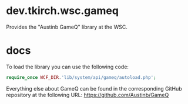 # dev.tkirch.wsc.gameq
Provides the "Austinb GameQ" library at the WSC.

# docs
To load the library you can use the following code:

```PHP
require_once WCF_DIR.'lib/system/api/gameq/autoload.php';
```

Everything else about GameQ can be found in the corresponding GitHub repository at the following URL:
https://github.com/Austinb/GameQ